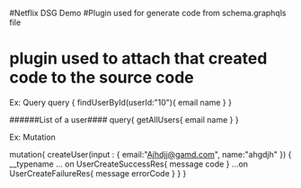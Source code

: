 #Netflix DSG Demo
#Plugin used for generate code from schema.graphqls file
# plugin used to attach that created code to the source code

Ex: Query
query {
  findUserById(userId:"10"){
    email
    name
  }
}

######List of a user####
query{
  getAllUsers{
    email
    name
  }
}

Ex: Mutation

mutation{
  createUser(input : {
    email:"Ajhdjj@gamd.com",
    name:"ahgdjh"
  })
  {
    __typename
    ... on UserCreateSuccessRes{
      message
      code
    }
    ...on UserCreateFailureRes{
      message
      errorCode
    }
  }
}